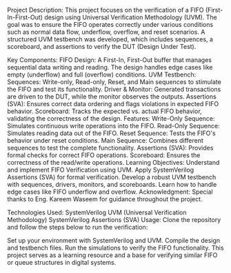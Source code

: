 Project Description:
This project focuses on the verification of a FIFO (First-In-First-Out) design using Universal Verification Methodology (UVM). The goal was to ensure the FIFO operates correctly under various conditions such as normal data flow, underflow, overflow, and reset scenarios. A structured UVM testbench was developed, which includes sequences, a scoreboard, and assertions to verify the DUT (Design Under Test).

Key Components:
FIFO Design:
A First-In, First-Out buffer that manages sequential data writing and reading.
The design handles edge cases like empty (underflow) and full (overflow) conditions.
UVM Testbench:
Sequences: Write-only, Read-only, Reset, and Main sequences to stimulate the FIFO and test its functionality.
Driver & Monitor: Generated transactions are driven to the DUT, while the monitor observes the outputs.
Assertions (SVA): Ensures correct data ordering and flags violations in expected FIFO behavior.
Scoreboard: Tracks the expected vs. actual FIFO behavior, validating the correctness of the design.
Features:
Write-Only Sequence: Simulates continuous write operations into the FIFO.
Read-Only Sequence: Simulates reading data out of the FIFO.
Reset Sequence: Tests the FIFO's behavior under reset conditions.
Main Sequence: Combines different sequences to test the complete functionality.
Assertions (SVA): Provides formal checks for correct FIFO operations.
Scoreboard: Ensures the correctness of the read/write operations.
Learning Objectives:
Understand and implement FIFO Verification using UVM.
Apply SystemVerilog Assertions (SVA) for formal verification.
Develop a robust UVM testbench with sequences, drivers, monitors, and scoreboards.
Learn how to handle edge cases like FIFO underflow and overflow.
Acknowledgment:
Special thanks to Eng. Kareem Waseem for guidance throughout the project.

Technologies Used:
SystemVerilog
UVM (Universal Verification Methodology)
SystemVerilog Assertions (SVA)
Usage:
Clone the repository and follow the steps below to run the verification:

Set up your environment with SystemVerilog and UVM.
Compile the design and testbench files.
Run the simulations to verify the FIFO functionality.
This project serves as a learning resource and a base for verifying similar FIFO or queue structures in digital systems.
